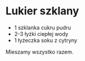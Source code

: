 # Lukier szklany

- 1 szklanka cukru pudru 
- 2-3 łyżki ciepłej wody 
- 1 łyżeczka soku z cytryny 
  
Mieszamy wszystko razem. 